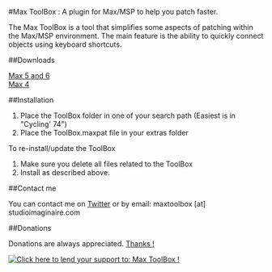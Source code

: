 #Max ToolBox : A plugin for Max/MSP to help you patch faster.

The Max ToolBox is a tool that simplifies some aspects of patching within the Max/MSP environment. The main feature is the ability to quickly connect objects using keyboard shortcuts.

##Downloads

[Max 5 and 6](https://maxtoolbox.googlecode.com/files/maxtoolbox_14_max5.zip)  
[Max 4](https://maxtoolbox.googlecode.com/files/maxtoolbox_b8_max4.zip)

##Installation

1. Place the ToolBox folder in one of your search path (Easiest is in "Cycling' 74")
2. Place the ToolBox.maxpat file in your extras folder

To re-install/update the ToolBox

1. Make sure you delete all files related to the ToolBox
2. Install as described above.

##Contact me

You can contact me on [Twitter](https://twitter.com/natcl) or by email: maxtoolbox [at] studioimaginaire.com

##Donations

Donations are always appreciated.  [Thanks !](http://www.studioimaginaire.com/surfaceone/donate.html)

<a href='http://www.studioimaginaire.com/surfaceone/donate.html'><img alt='Click here to lend your support to: Max ToolBox !' src='https://www.paypalobjects.com/en_US/i/btn/btn_donate_SM.gif' border='0' /></a>
